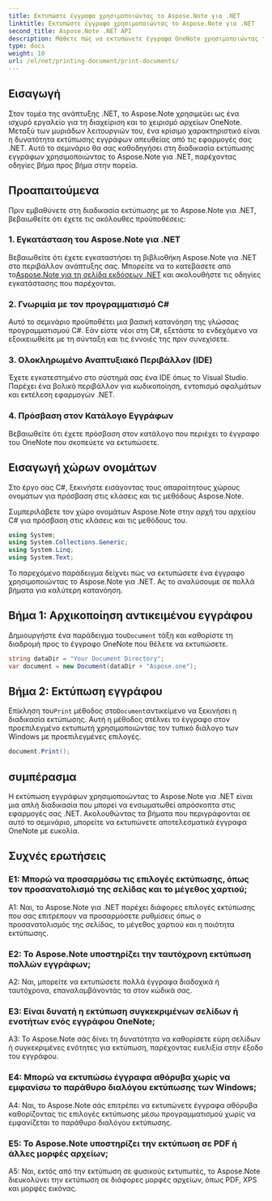 ```yaml
---
title: Εκτυπώστε έγγραφα χρησιμοποιώντας το Aspose.Note για .NET
linktitle: Εκτυπώστε έγγραφα χρησιμοποιώντας το Aspose.Note για .NET
second_title: Aspose.Note .NET API
description: Μάθετε πώς να εκτυπώνετε έγγραφα OneNote χρησιμοποιώντας το Aspose.Note για .NET. Οδηγός βήμα προς βήμα για απρόσκοπτη ενσωμάτωση στις εφαρμογές σας .NET.
type: docs
weight: 10
url: /el/net/printing-document/print-documents/
---
```

## Εισαγωγή

Στον τομέα της ανάπτυξης .NET, το Aspose.Note χρησιμεύει ως ένα ισχυρό εργαλείο για τη διαχείριση και το χειρισμό αρχείων OneNote. Μεταξύ των μυριάδων λειτουργιών του, ένα κρίσιμο χαρακτηριστικό είναι η δυνατότητα εκτύπωσης εγγράφων απευθείας από τις εφαρμογές σας .NET. Αυτό το σεμινάριο θα σας καθοδηγήσει στη διαδικασία εκτύπωσης εγγράφων χρησιμοποιώντας το Aspose.Note για .NET, παρέχοντας οδηγίες βήμα προς βήμα στην πορεία.

## Προαπαιτούμενα

Πριν εμβαθύνετε στη διαδικασία εκτύπωσης με το Aspose.Note για .NET, βεβαιωθείτε ότι έχετε τις ακόλουθες προϋποθέσεις:

### 1. Εγκατάσταση του Aspose.Note για .NET

 Βεβαιωθείτε ότι έχετε εγκαταστήσει τη βιβλιοθήκη Aspose.Note για .NET στο περιβάλλον ανάπτυξης σας. Μπορείτε να το κατεβάσετε από το[Aspose.Note για τη σελίδα εκδόσεων .NET](https://releases.aspose.com/note/net/) και ακολουθήστε τις οδηγίες εγκατάστασης που παρέχονται.

### 2. Γνωριμία με τον προγραμματισμό C#

Αυτό το σεμινάριο προϋποθέτει μια βασική κατανόηση της γλώσσας προγραμματισμού C#. Εάν είστε νέοι στη C#, εξετάστε το ενδεχόμενο να εξοικειωθείτε με τη σύνταξη και τις έννοιές της πριν συνεχίσετε.

### 3. Ολοκληρωμένο Αναπτυξιακό Περιβάλλον (IDE)

Έχετε εγκατεστημένο στο σύστημά σας ένα IDE όπως το Visual Studio. Παρέχει ένα βολικό περιβάλλον για κωδικοποίηση, εντοπισμό σφαλμάτων και εκτέλεση εφαρμογών .NET.

### 4. Πρόσβαση στον Κατάλογο Εγγράφων

Βεβαιωθείτε ότι έχετε πρόσβαση στον κατάλογο που περιέχει το έγγραφο του OneNote που σκοπεύετε να εκτυπώσετε.

## Εισαγωγή χώρων ονομάτων

Στο έργο σας C#, ξεκινήστε εισάγοντας τους απαραίτητους χώρους ονομάτων για πρόσβαση στις κλάσεις και τις μεθόδους Aspose.Note.

Συμπεριλάβετε τον χώρο ονομάτων Aspose.Note στην αρχή του αρχείου C# για πρόσβαση στις κλάσεις και τις μεθόδους του.

```csharp
using System;
using System.Collections.Generic;
using System.Linq;
using System.Text;
```

Το παρεχόμενο παράδειγμα δείχνει πώς να εκτυπώσετε ένα έγγραφο χρησιμοποιώντας το Aspose.Note για .NET. Ας το αναλύσουμε σε πολλά βήματα για καλύτερη κατανόηση.

## Βήμα 1: Αρχικοποίηση αντικειμένου εγγράφου

 Δημιουργήστε ένα παράδειγμα του`Document` τάξη και καθορίστε τη διαδρομή προς το έγγραφο OneNote που θέλετε να εκτυπώσετε.

```csharp
string dataDir = "Your Document Directory";
var document = new Document(dataDir + "Aspose.one");
```

## Βήμα 2: Εκτύπωση εγγράφου

 Επίκληση του`Print` μέθοδος στο`Document`αντικείμενο να ξεκινήσει η διαδικασία εκτύπωσης. Αυτή η μέθοδος στέλνει το έγγραφο στον προεπιλεγμένο εκτυπωτή χρησιμοποιώντας τον τυπικό διάλογο των Windows με προεπιλεγμένες επιλογές.

```csharp
document.Print();
```

## συμπέρασμα

Η εκτύπωση εγγράφων χρησιμοποιώντας το Aspose.Note για .NET είναι μια απλή διαδικασία που μπορεί να ενσωματωθεί απρόσκοπτα στις εφαρμογές σας .NET. Ακολουθώντας τα βήματα που περιγράφονται σε αυτό το σεμινάριο, μπορείτε να εκτυπώνετε αποτελεσματικά έγγραφα OneNote με ευκολία.

## Συχνές ερωτήσεις

### Ε1: Μπορώ να προσαρμόσω τις επιλογές εκτύπωσης, όπως τον προσανατολισμό της σελίδας και το μέγεθος χαρτιού;

A1: Ναι, το Aspose.Note για .NET παρέχει διάφορες επιλογές εκτύπωσης που σας επιτρέπουν να προσαρμόσετε ρυθμίσεις όπως ο προσανατολισμός της σελίδας, το μέγεθος χαρτιού και η ποιότητα εκτύπωσης.

### Ε2: Το Aspose.Note υποστηρίζει την ταυτόχρονη εκτύπωση πολλών εγγράφων;

A2: Ναι, μπορείτε να εκτυπώσετε πολλά έγγραφα διαδοχικά ή ταυτόχρονα, επαναλαμβάνοντάς τα στον κώδικά σας.

### Ε3: Είναι δυνατή η εκτύπωση συγκεκριμένων σελίδων ή ενοτήτων ενός εγγράφου OneNote;

A3: Το Aspose.Note σάς δίνει τη δυνατότητα να καθορίσετε εύρη σελίδων ή συγκεκριμένες ενότητες για εκτύπωση, παρέχοντας ευελιξία στην έξοδο του εγγράφου.

### Ε4: Μπορώ να εκτυπώσω έγγραφα αθόρυβα χωρίς να εμφανίσω το παράθυρο διαλόγου εκτύπωσης των Windows;

A4: Ναι, το Aspose.Note σάς επιτρέπει να εκτυπώνετε έγγραφα αθόρυβα καθορίζοντας τις επιλογές εκτύπωσης μέσω προγραμματισμού χωρίς να εμφανίζεται το παράθυρο διαλόγου εκτύπωσης.

### Ε5: Το Aspose.Note υποστηρίζει την εκτύπωση σε PDF ή άλλες μορφές αρχείων;

A5: Ναι, εκτός από την εκτύπωση σε φυσικούς εκτυπωτές, το Aspose.Note διευκολύνει την εκτύπωση σε διάφορες μορφές αρχείων, όπως PDF, XPS και μορφές εικόνας.